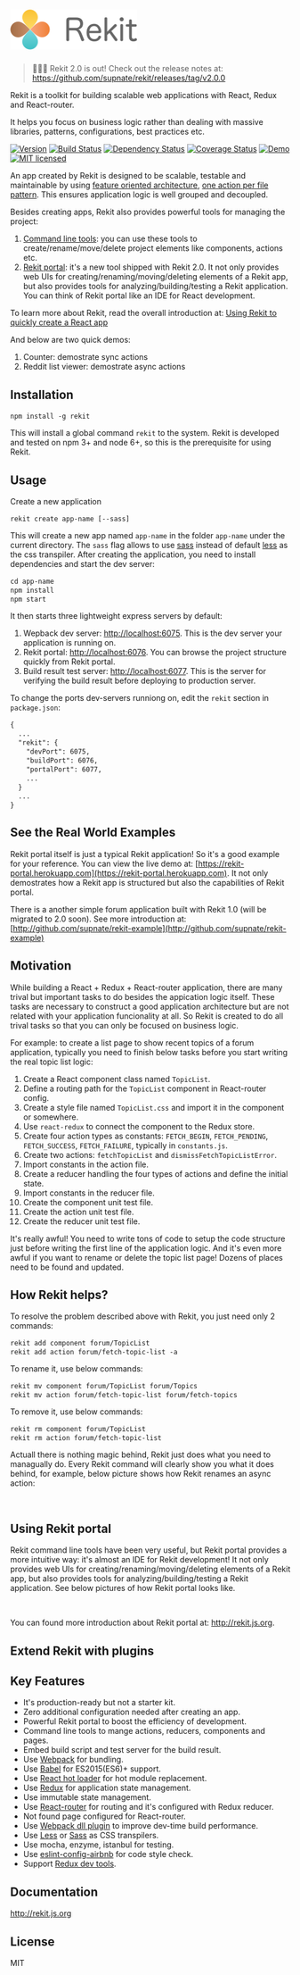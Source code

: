# <img src="/images/logo_text.png?raw=true" width="228">

> 🎉🎉🎉 Rekit 2.0 is out! Check out the release notes at: https://github.com/supnate/rekit/releases/tag/v2.0.0

Rekit is a toolkit for building scalable web applications with React, Redux and React-router.

It helps you focus on business logic rather than dealing with massive libraries, patterns, configurations, best practices etc.

[![Version](http://img.shields.io/npm/v/rekit.svg)](https://www.npmjs.org/package/rekit)
[![Build Status](https://travis-ci.org/supnate/rekit.svg?branch=master)](https://travis-ci.org/supnate/rekit)
[![Dependency Status](https://david-dm.org/supnate/rekit.svg?style=flat-square)](https://david-dm.org/supnate/rekit)
[![Coverage Status](https://img.shields.io/codecov/c/github/supnate/rekit/master.svg)](https://codecov.io/github/supnate/rekit)
[![Demo](https://img.shields.io/badge/demo-link-blue.svg)](https://rekit-portal.herokuapp.com)
[![MIT licensed](https://img.shields.io/badge/license-MIT-blue.svg)](./LICENSE)

An app created by Rekit is designed to be scalable, testable and maintainable by using [feature oriented architecture](https://github.com), [one action per file pattern](https://medium.com/@nate_wang/a-new-approach-for-managing-redux-actions-91c26ce8b5da#.9em77fuwk). This ensures application logic is well grouped and decoupled.

Besides creating apps, Rekit also provides powerful tools for managing the project:
 1. [Command line tools](): you can use these tools to create/rename/move/delete project elements like components, actions etc.
 2. [Rekit portal](https://github.com/supnate/rekit-portal): it's a new tool shipped with Rekit 2.0. It not only provides web UIs for creating/renaming/moving/deleting elements of a Rekit app, but also provides tools for analyzing/building/testing a Rekit application. You can think of Rekit portal like an IDE for React development.

To learn more about Rekit, read the overall introduction at:
[Using Rekit to quickly create a React app](https://medium.com/@nate_wang/using-rekit-to-quickly-create-a-react-app-108bcc07e7f)

And below are two quick demos:
1. Counter: demostrate sync actions
2. Reddit list viewer: demostrate async actions


## Installation
```
npm install -g rekit
```
This will install a global command `rekit` to the system. Rekit is developed and tested on npm 3+ and node 6+, so this is the prerequisite for using Rekit.

## Usage
Create a new application
```
rekit create app-name [--sass]
```
This will create a new app named `app-name` in the folder `app-name` under the current directory. The `sass` flag allows to use [sass]() instead of default [less]() as the css transpiler. After creating the application, you need to install dependencies and start the dev server:
```
cd app-name
npm install
npm start
```

It then starts three lightweight express servers by default:
 1. Wepback dev server: [http://localhost:6075](http://localhost:6075). This is the dev server your application is running on.
 2. Rekit portal: [http://localhost:6076](http://localhost:6076). You can browse the project structure quickly from Rekit portal.
 3. Build result test server: [http://localhost:6077](http://localhost:6077). This is the server for verifying the build result before deploying to production server.

To change the ports dev-servers runniong on, edit the `rekit` section in `package.json`:
```
{
  ...
  "rekit": {
    "devPort": 6075,
    "buildPort": 6076,
    "portalPort": 6077,
    ...
  }
  ...
}
```

## See the Real World Examples
Rekit portal itself is just a typical Rekit application! So it's a good example for your reference. You can view the live demo at: [https://rekit-portal.herokuapp.com](https://rekit-portal.herokuapp.com). It not only demostrates how a Rekit app is structured but also the capabilities of Rekit portal.

There is a another simple forum application built with Rekit 1.0 (will be migrated to 2.0 soon). See more introduction at: [http://github.com/supnate/rekit-example](http://github.com/supnate/rekit-example)

## Motivation
While building a React + Redux + React-router application, there are many trival but important tasks to do besides the appication logic itself. These tasks are necessary to construct a good application architecture but are not related with your application funcionality at all. So Rekit is created to do all trival tasks so that you can only be focused on business logic.

For example: to create a list page to show recent topics of a forum application, typically you need to finish below tasks before you start writing the real topic list logic:

1. Create a React component class named `TopicList`.
2. Define a routing path for the `TopicList` component in React-router config.
3. Create a style file named `TopicList.css` and import it in the component or somewhere.
4. Use `react-redux` to connect the component to the Redux store.
5. Create four action types as constants: `FETCH_BEGIN`, `FETCH_PENDING`, `FETCH_SUCCESS`, `FETCH_FAILURE`, typically in `constants.js`.
6. Create two actions: `fetchTopicList` and `dismissFetchTopicListError`.
7. Import constants in the action file.
8. Create a reducer handling the four types of actions and define the initial state.
9. Import constants in the reducer file.
10. Create the component unit test file.
11. Create the action unit test file.
12. Create the reducer unit test file.

It's really awful! You need to write tons of code to setup the code structure just before writing the first line of the application logic. And it's even more awful if you want to rename or delete the topic list page! Dozens of places need to be found and updated.

## How Rekit helps?
To resolve the problem described above with Rekit, you just need only 2 commands:
```
rekit add component forum/TopicList
rekit add action forum/fetch-topic-list -a
```

To rename it, use below commands:
```
rekit mv component forum/TopicList forum/Topics
rekit mv action forum/fetch-topic-list forum/fetch-topics
```

To remove it, use below commands:
```
rekit rm component forum/TopicList
rekit rm action forum/fetch-topic-list
```

Actuall there is nothing magic behind, Rekit just does what you need to managually do. Every Rekit command will clearly show you what it does behind, for example, below picture shows how Rekit renames an async action:

<img src="" />

## Using Rekit portal
Rekit command line tools have been very useful, but Rekit portal provides a more intuitive way: it's almost an IDE for Rekit development! It not only provides web UIs for creating/renaming/moving/deleting elements of a Rekit app, but also provides tools for analyzing/building/testing a Rekit application. See below pictures of how Rekit portal looks like.

<img src="" />

You can found more introduction about Rekit portal at: http://rekit.js.org.

## Extend Rekit with plugins

## Key Features
 * It's production-ready but not a starter kit.
 * Zero additional configuration needed after creating an app.
 * Powerful Rekit portal to boost the efficiency of development.
 * Command line tools to mange actions, reducers, components and pages.
 * Embed build script and test server for the build result.
 * Use [Webpack](http://webpack.github.io) for bundling.
 * Use [Babel](https://babeljs.io/) for ES2015(ES6)+ support.
 * Use [React hot loader](http://gaearon.github.io/react-hot-loader/) for hot module replacement.
 * Use [Redux](http://redux.js.org/) for application state management.
 * Use immutable state management.
 * Use [React-router](https://github.com/reactjs/react-router) for routing and it's configured with Redux reducer.
 * Not found page configured for React-router.
 * Use [Webpack dll plugin](http://webpack.github.io/docs/list-of-plugins.html#dllplugin) to improve dev-time build performance.
 * Use [Less](http://lesscss.org/) or [Sass]() as CSS transpilers.
 * Use mocha, enzyme, istanbul for testing.
 * Use [eslint-config-airbnb](https://github.com/airbnb/javascript) for code style check.
 * Support [Redux dev tools](https://chrome.google.com/webstore/detail/redux-devtools/lmhkpmbekcpmknklioeibfkpmmfibljd).

## Documentation
http://rekit.js.org

## License
MIT
